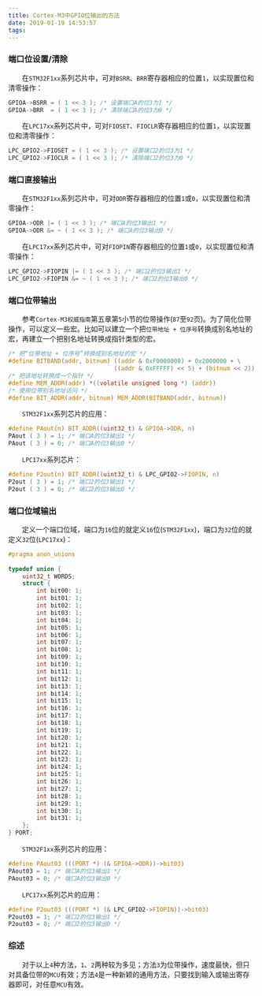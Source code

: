 ```yaml
---
title: Cortex-M3中GPIO位输出的方法
date: 2019-01-19 14:53:57
tags:
---
```

### 端口位设置/清除

&emsp;&emsp;在`STM32F1xx`系列芯片中，可对`BSRR`、`BRR`寄存器相应的位置`1`，以实现置位和清零操作：

``` c
GPIOA->BSRR = ( 1 << 3 ); /* 设置端口A的位3为1 */
GPIOA->BRR  = ( 1 << 3 ); /* 清除端口A的位3为0 */
```

&emsp;&emsp;在`LPC17xx`系列芯片中，可对`FIOSET`、`FIOCLR`寄存器相应的位置`1`，以实现置位和清零操作：

``` c
LPC_GPIO2->FIOSET = ( 1 << 3 ); /* 设置端口2的位3为1 */
LPC_GPIO2->FIOCLR = ( 1 << 3 ); /* 清除端口2的位3为0 */
```

### 端口直接输出

&emsp;&emsp;在`STM32F1xx`系列芯片中，可对`ODR`寄存器相应的位置`1`或`0`，以实现置位和清零操作：

``` c
GPIOA->ODR |= ( 1 << 3 ); /* 端口A的位3输出1 */
GPIOA->ODR &= ~ ( 1 << 3 ); /* 端口A的位3输出0 */
```

&emsp;&emsp;在`LPC17xx`系列芯片中，可对`FIOPIN`寄存器相应的位置`1`或`0`，以实现置位和清零操作：

``` c
LPC_GPIO2->FIOPIN |= ( 1 << 3 ); /* 端口2的位3输出1 */
LPC_GPIO2->FIOPIN &= ~ ( 1 << 3 ); /* 端口2的位3输出0 */
```

### 端口位带输出

&emsp;&emsp;参考`Cortex-M3权威指南`第五章第`5`小节的位带操作(`87`至`92`页)。为了简化位带操作，可以定义一些宏。比如可以建立一个把`位带地址 + 位序号`转换成别名地址的宏，再建立一个把别名地址转换成指针类型的宏。

``` c
/* 把“位带地址 + 位序号”转换成别名地址的宏 */
#define BITBAND(addr, bitnum) ((addr & 0xF0000000) + 0x2000000 + \
                              ((addr & 0xFFFFF) << 5) + (bitnum << 2))
/* 把该地址转换成一个指针 */
#define MEM_ADDR(addr) *((volatile unsigned long *) (addr))
/* 使用位带别名地址访问 */
#define BIT_ADDR(addr, bitnum) MEM_ADDR(BITBAND(addr, bitnum))
```

&emsp;&emsp;`STM32F1xx`系列芯片的应用：

``` c
#define PAout(n) BIT_ADDR((uint32_t) & GPIOA->ODR, n)
PAout ( 3 ) = 1; /* 端口A的位3输出1 */
PAout ( 3 ) = 0; /* 端口A的位3输出0 */
```

&emsp;&emsp;`LPC17xx`系列芯片：

``` c
#define P2out(n) BIT_ADDR((uint32_t) & LPC_GPIO2->FIOPIN, n)
P2out ( 3 ) = 1; /* 端口2的位3输出1 */
P2out ( 3 ) = 0; /* 端口2的位3输出0 */
```

### 端口位域输出

&emsp;&emsp;定义一个端口位域，端口为`16`位的就定义`16`位(`STM32F1xx`)，端口为`32`位的就定义`32`位(`LPC17xx`)：

``` c
#pragma anon_unions
​
typedef union {
    uint32_t WORDS;
    struct {
        int bit00: 1;
        int bit01: 1;
        int bit02: 1;
        int bit03: 1;
        int bit04: 1;
        int bit05: 1;
        int bit06: 1;
        int bit07: 1;
        int bit08: 1;
        int bit09: 1;
        int bit10: 1;
        int bit11: 1;
        int bit12: 1;
        int bit13: 1;
        int bit14: 1;
        int bit15: 1;
        int bit16: 1;
        int bit17: 1;
        int bit18: 1;
        int bit19: 1;
        int bit20: 1;
        int bit21: 1;
        int bit22: 1;
        int bit23: 1;
        int bit24: 1;
        int bit25: 1;
        int bit26: 1;
        int bit27: 1;
        int bit28: 1;
        int bit29: 1;
        int bit30: 1;
        int bit31: 1;
    };
} PORT;
```

&emsp;&emsp;`STM32F1xx`系列芯片的应用：

``` c
#define PAout03 (((PORT *) (& GPIOA->ODR))->bit03)
PAout03 = 1; /* 端口A的位3输出1 */
PAout03 = 0; /* 端口A的位3输出0 */
```

&emsp;&emsp;`LPC17xx`系列芯片的应用：

``` c
#define P2out03 (((PORT *) (& LPC_GPIO2->FIOPIN))->bit03)
P2out03 = 1; /* 端口2的位3输出1 */
P2out03 = 0; /* 端口2的位3输出0 */
```

### 综述

&emsp;&emsp;对于以上`4`种方法，`1`、`2`两种较为多见；方法`3`为位带操作，速度最快，但只对具备位带的`MCU`有效；方法`4`是一种新颖的通用方法，只要找到输入或输出寄存器即可，对任意`MCU`有效。